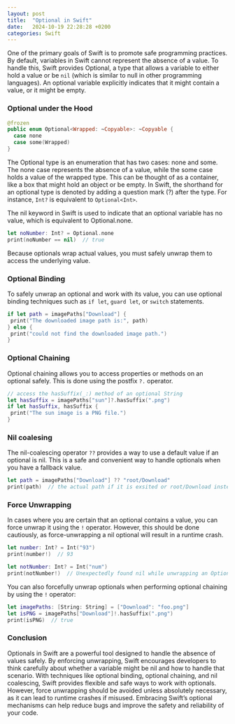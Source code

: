 ```yaml
---
layout: post
title:  "Optional in Swift"
date:   2024-10-19 22:28:28 +0200
categories: Swift
---
```

One of the primary goals of Swift is to promote safe programming practices. By default, variables in Swift cannot represent the absence of a value. To handle this, Swift provides Optional, a type that allows a variable to either hold a value or be `nil` (which is similar to null in other programming languages). An optional variable explicitly indicates that it might contain a value, or it might be empty.

### Optional under the Hood

```swift
@frozen
public enum Optional<Wrapped: ~Copyable>: ~Copyable {
  case none
  case some(Wrapped)
}
```

The Optional type is an enumeration that has two cases: none and some. The none case represents the absence of a value, while the some case holds a value of the wrapped type. This can be thought of as a container, like a box that might hold an object or be empty. In Swift, the shorthand for an optional type is denoted by adding a question mark (?) after the type. For instance, `Int?` is equivalent to `Optional<Int>`.

The nil keyword in Swift is used to indicate that an optional variable has no value, which is equivalent to Optional.none.

```swift
let noNumber: Int? = Optional.none
print(noNumber == nil)  // true
```

Because optionals wrap actual values, you must safely unwrap them to access the underlying value.

### Optional Binding

To safely unwrap an optional and work with its value, you can use optional binding techniques such as `if let`, `guard let`, or `switch` statements.

```swift
if let path = imagePaths["Download"] {
 print("The downloaded image path is:", path)
} else {
 print("could not find the downloaded image path.")
}
```

### Optional Chaining

Optional chaining allows you to access properties or methods on an optional safely. This is done using the postfix `?.` operator.

```swift
// access the hasSuffix(_:) method of an optional String
let hasSuffix = imagePaths["sun"]?.hasSuffix(".png")
if let hasSuffix, hasSuffix {
 print("The sun image is a PNG file.")
}
```

### Nil coalesing

The nil-coalescing operator `??` provides a way to use a default value if an optional is nil. This is a safe and convenient way to handle optionals when you have a fallback value.

```swift
let path = imagePaths["Download"] ?? "root/Download"
print(path)  // the actual path if it is exsited or root/Download instead.
```

### Force Unwrapping

In cases where you are certain that an optional contains a value, you can force unwrap it using the `!` operator. However, this should be done cautiously, as force-unwrapping a nil optional will result in a runtime crash.

```swift
let number: Int? = Int("93")
print(number!)  // 93

let notNumber: Int? = Int("num")
print(notNumber!)  // Unexpectedly found nil while unwrapping an Optional value
```

You can also forcefully unwrap optionals when performing optional chaining by using the `!` operator:

```swift
let imagePaths: [String: String] = ["Download": "foo.png"]
let isPNG = imagePaths["Download"]!.hasSuffix(".png")
print(isPNG)  // true
```

### Conclusion

Optionals in Swift are a powerful tool designed to handle the absence of values safely. By enforcing unwrapping, Swift encourages developers to think carefully about whether a variable might be nil and how to handle that scenario. With techniques like optional binding, optional chaining, and nil coalescing, Swift provides flexible and safe ways to work with optionals. However, force unwrapping should be avoided unless absolutely necessary, as it can lead to runtime crashes if misused. Embracing Swift’s optional mechanisms can help reduce bugs and improve the safety and reliability of your code.
